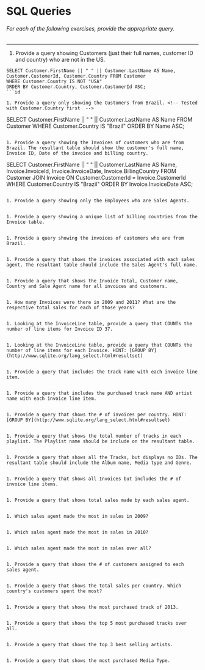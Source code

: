 # SQL Queries  

###### For each of the following exercises, provide the appropriate query.
***
1. Provide a query showing Customers (just their full names, customer ID and country) who are not in the US.  
```
SELECT Customer.FirstName || " " || Customer.LastName AS Name, Customer.CustomerId, Customer.Country FROM Customer
WHERE Customer.Country IS NOT "USA"
ORDER BY Customer.Country, Customer.CustomerId ASC;
```id

1. Provide a query only showing the Customers from Brazil. <!-- Tested with Customer.Country first  -->
```
SELECT Customer.FirstName || " " || Customer.LastName AS Name FROM Customer
WHERE Customer.Country IS "Brazil"
ORDER BY Name ASC;
```

1. Provide a query showing the Invoices of customers who are from Brazil. The resultant table should show the customer's full name, Invoice ID, Date of the invoice and billing country.  
``` 
SELECT Customer.FirstName || " " || Customer.LastName AS Name, Invoice.InvoiceId, Invoice.InvoiceDate, Invoice.BillingCountry FROM Customer
JOIN Invoice ON Customer.CustomerId = Invoice.CustomerId
WHERE Customer.Country IS "Brazil"
ORDER BY Invoice.InvoiceDate ASC;
```

1. Provide a query showing only the Employees who are Sales Agents.  
```

```

1. Provide a query showing a unique list of billing countries from the Invoice table.  
```

```

1. Provide a query showing the invoices of customers who are from Brazil.  
```

```

1. Provide a query that shows the invoices associated with each sales agent. The resultant table should include the Sales Agent's full name.  
```

```

1. Provide a query that shows the Invoice Total, Customer name, Country and Sale Agent name for all invoices and customers.  
```

```

1. How many Invoices were there in 2009 and 2011? What are the respective total sales for each of those years?  
```

```

1. Looking at the InvoiceLine table, provide a query that COUNTs the number of line items for Invoice ID 37.  
```

```

1. Looking at the InvoiceLine table, provide a query that COUNTs the number of line items for each Invoice. HINT: [GROUP BY](http://www.sqlite.org/lang_select.html#resultset)  
``` 

```

1. Provide a query that includes the track name with each invoice line item.  
```

```

1. Provide a query that includes the purchased track name AND artist name with each invoice line item.  
```

```

1. Provide a query that shows the # of invoices per country. HINT: [GROUP BY](http://www.sqlite.org/lang_select.html#resultset)  
```

```

1. Provide a query that shows the total number of tracks in each playlist. The Playlist name should be include on the resultant table.  
```

```

1. Provide a query that shows all the Tracks, but displays no IDs. The resultant table should include the Album name, Media type and Genre.  
```

```

1. Provide a query that shows all Invoices but includes the # of invoice line items.  
```

```

1. Provide a query that shows total sales made by each sales agent.  
```

```

1. Which sales agent made the most in sales in 2009?  
```

```

1. Which sales agent made the most in sales in 2010?  
```

```

1. Which sales agent made the most in sales over all?  
```

```

1. Provide a query that shows the # of customers assigned to each sales agent.  
```

```

1. Provide a query that shows the total sales per country. Which country's customers spent the most?  
```

```

1. Provide a query that shows the most purchased track of 2013.  
```

```

1. Provide a query that shows the top 5 most purchased tracks over all.  
```

```

1. Provide a query that shows the top 3 best selling artists.  
```

```

1. Provide a query that shows the most purchased Media Type.  


